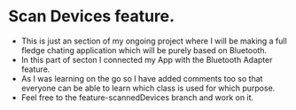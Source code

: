 # Scan Devices feature.
- This is just an section of my ongoing project where I will be making a full fledge chating application which will be purely based on Bluetooth.
- In this part of secton I connected my App with the Bluetooth Adapter feature.
- As I was learning on the go so I have added comments too so that everyone can be able to learn which class is used for which purpose. 
- Feel free to the feature-scannedDevices branch and work on it.
